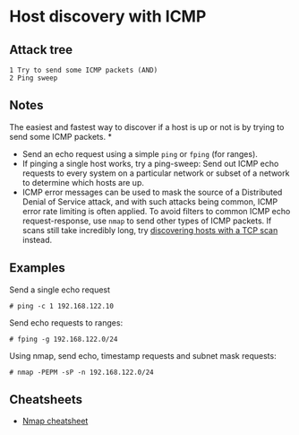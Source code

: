 # Host discovery with ICMP

## Attack tree

```text
1 Try to send some ICMP packets (AND)
2 Ping sweep
```

## Notes

The easiest and fastest way to discover if a host is up or not is by trying to send some ICMP packets.
* 
* Send an echo request using a simple `ping` or `fping` (for ranges).
* If pinging a single host works, try a ping-sweep: Send out ICMP echo requests to every system on a particular network 
or subset of a network to determine which hosts are up.
* ICMP error messages can be used to mask the source of a Distributed Denial of Service attack, and with such attacks 
being common, ICMP error rate limiting is often applied. To avoid filters to common ICMP echo request-response, use 
`nmap` to send other types of ICMP packets. If scans still take incredibly long, try 
[discovering hosts with a TCP scan](tcp.md) instead.

## Examples

Send a single echo request
```text
# ping -c 1 192.168.122.10
```

Send echo requests to ranges:
```text
# fping -g 192.168.122.0/24
```

Using nmap, send echo, timestamp requests and subnet mask requests:
```text
# nmap -PEPM -sP -n 192.168.122.0/24
```

## Cheatsheets

* [Nmap cheatsheet](cheatsheets:docs/scanning/Nmap-cheatsheet)
